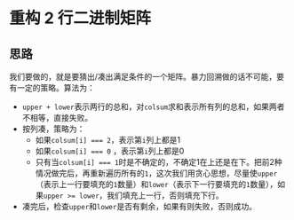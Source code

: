 # 重构 2 行二进制矩阵

## 思路

我们要做的，就是要猜出/凑出满足条件的一个矩阵。暴力回溯做的话不可能，要有一定的策略。算法为：

- `upper + lower`表示两行的总和，对`colsum`求和表示所有列的总和，如果两者不相等，直接失败。
- 按列凑，策略为：
  - 如果`colsum[i] === 2`，表示第`i`列上都是1
  - 如果`colsum[i] === 0` ，表示第`i`列上都是0
  - 只有当`colsum[i] === 1`时是不确定的，不确定1在上还是在下。把前2种情况做完后，再重新遍历所有的`1`，这次我们用贪心思想，尽量使`upper`（表示上一行要填充的`1`数量）和`lower`（表示下一行要填充的`1`数量），如果`upper >= lower`，我们填充上一行，否则填充下行。
- 凑完后，检查`upper`和`lower`是否有剩余，如果有则失败，否则成功。
